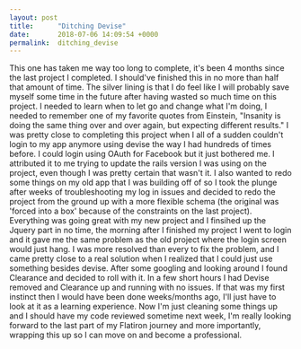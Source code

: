 ```yaml
---
layout: post
title:      "Ditching Devise"
date:       2018-07-06 14:09:54 +0000
permalink:  ditching_devise
---
```



This one has taken me way too long to complete, it's been 4 months since the last project I completed. I should've finished this in no more than half that amount of time. The silver lining is that I do feel like I will probably save myself some time in the future after having wasted so much time on this project. I needed to learn when to let go and change what I'm doing, I needed to remember one of my favorite quotes from Einstein, "Insanity is doing the same thing over and over again, but expecting different results." 
I was pretty close to completing this project when I all of a sudden couldn't login to my app anymore using devise the way I had hundreds of times before. I could login using OAuth for Facebook but it just bothered me. I attributed it to me trying to update the rails version I was using on the project, even though I was pretty certain that wasn't it. I also wanted to redo some things on my old app that I was building off of so I took the plunge after weeks of troubleshooting my log in issues and decided to redo the project from the ground up with a more flexible schema (the original was 'forced into a box' because of the constraints on the last project).
Everything was going great with my new project and I finsihed up the Jquery part in no time, the morning after I finished my project I went to login and it gave me the same problem as the old project where the login screen would just hang. I was more resolved than every to fix the problem, and I came pretty close to a real solution when I realized that I could just use something besides devise. After some googling and looking around I found Clearance and decided to roll with it. In a few short hours I had Devise removed and Clearance up and running with no issues. If that was my first instinct then I would have been done weeks/months ago, I'll just have to look at it as a learning experience. Now I'm just cleaning some things up and I should have my code reviewed sometime next week, I'm really looking forward to the last part of my Flatiron journey and more importantly, wrapping this up so I can move on and become a professional. 

